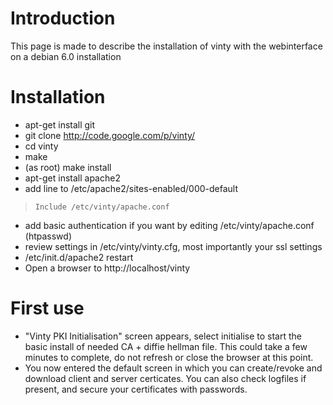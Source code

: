 # Introduction #

This page is made to describe the installation of vinty with the webinterface on a debian 6.0 installation


# Installation #

  * apt-get install git
  * git clone http://code.google.com/p/vinty/
  * cd vinty
  * make
  * (as root) make install
  * apt-get install apache2
  * add line to /etc/apache2/sites-enabled/000-default
> ` Include /etc/vinty/apache.conf `
  * add basic authentication if you want by editing /etc/vinty/apache.conf (htpasswd)
  * review settings in /etc/vinty/vinty.cfg, most importantly your ssl settings
  * /etc/init.d/apache2 restart
  * Open a browser to http://localhost/vinty

# First use #
  * "Vinty PKI Initialisation" screen appears, select initialise to start the basic install of needed CA + diffie hellman file. This could take a few minutes to complete, do not refresh or close the browser at this point.
  * You now entered the default screen in which you can create/revoke and download client and server certicates. You can also check logfiles if present, and secure your certificates with passwords.